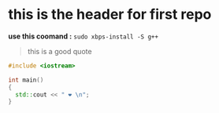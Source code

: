 # this is the header for first repo
**use this coomand :** 
`sudo xbps-install -S g++`

> this is a good quote

``` c++
#include <iostream>

int main()
{
  std::cout << " ❤️ \n";
}
```
